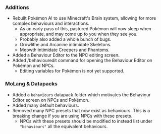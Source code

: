 ### Additions
- Rebuilt Pokémon AI to use Minecraft's Brain system, allowing for more complex behaviours and interactions.
  - As an early pass of this, pastured Pokémon will now sleep when appropriate, and may come up to you when they see you.
  - Probably also added a whole bunch of bugs.
  - Growlithe and Arcanine intimidate Skeletons.
  - Meowth intimidate Creepers and Phantoms.
- Added a Behaviour Editor to the NPC editing screen.
- Added /behaviouredit command for opening the Behaviour Editor on Pokémon and NPCs.
  - Editing variables for Pokémon is not yet supported.

### MoLang & Datapacks
- Added a `behaviours` datapack folder which motivates the Behaviour Editor screen on NPCs and Pokémon.
- Added many default behaviours.
- Removed many NPC presets that now exist as behaviours. This is a breaking change if you are using NPCs with these presets. 
  - NPCs with these presets should be modified to instead list under `"behaviours"` all the equivalent behaviours.
